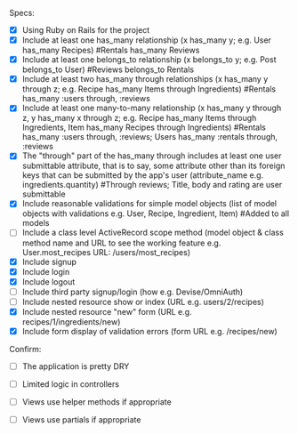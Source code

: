 Specs:
- [x] Using Ruby on Rails for the project
- [x] Include at least one has_many relationship (x has_many y; e.g. User has_many Recipes) #Rentals has_many Reviews
- [x] Include at least one belongs_to relationship (x belongs_to y; e.g. Post belongs_to User) #Reviews belongs_to Rentals
- [x] Include at least two has_many through relationships (x has_many y through z; e.g. Recipe has_many Items through Ingredients) #Rentals has_many :users through, :reviews
- [x] Include at least one many-to-many relationship (x has_many y through z, y has_many x through z; e.g. Recipe has_many Items through Ingredients, Item has_many Recipes through Ingredients) #Rentals has_many :users through, :reviews; Users has_many :rentals through, :reviews
- [x] The "through" part of the has_many through includes at least one user submittable attribute, that is to say, some attribute other than its foreign keys that can be submitted by the app's user (attribute_name e.g. ingredients.quantity) #Through reviews; Title, body and rating are user submittable
- [x] Include reasonable validations for simple model objects (list of model objects with validations e.g. User, Recipe, Ingredient, Item) #Added to all models
- [ ] Include a class level ActiveRecord scope method (model object & class method name and URL to see the working feature e.g. User.most_recipes URL: /users/most_recipes)
- [x] Include signup
- [x] Include login
- [x] Include logout
- [ ] Include third party signup/login (how e.g. Devise/OmniAuth)
- [ ] Include nested resource show or index (URL e.g. users/2/recipes)
- [x] Include nested resource "new" form (URL e.g. recipes/1/ingredients/new)
- [x] Include form display of validation errors (form URL e.g. /recipes/new)

Confirm:
- [ ] The application is pretty DRY
- [ ] Limited logic in controllers
- [ ] Views use helper methods if appropriate
- [ ] Views use partials if appropriate

